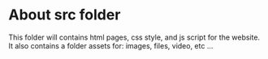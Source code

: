 # About src folder
This folder will contains html pages, css style, and js script for the website.
It also contains a folder assets for: images, files, video, etc ...
